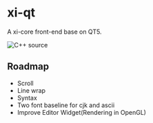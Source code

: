 # xi-qt

A xi-core front-end base on QT5.

![C++ source](http://sw5cc.github.io/static/xi-qt/code.gif)


Roadmap
---------------
* Scroll
* Line wrap
* Syntax
* Two font baseline for cjk and ascii
* Improve Editor Widget(Rendering in OpenGL)
